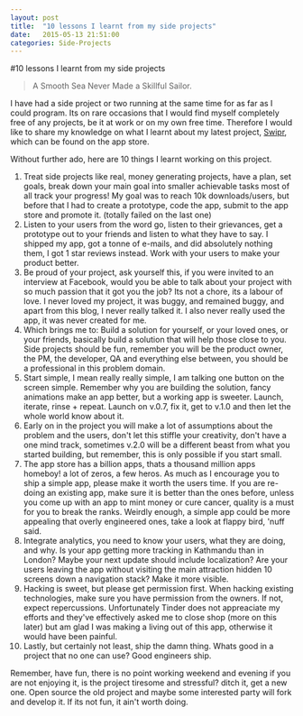 ```yaml
---
layout: post
title:  "10 lessons I learnt from my side projects"
date:   2015-05-13 21:51:00
categories: Side-Projects
---
```

#10 lessons I learnt from my side projects

> A Smooth Sea Never Made a Skillful Sailor.


I have had a side project or two running at the same time for as far as I could program. Its on rare occasions that I would find myself completely free of any projects, be it at work or on my own free time. Therefore I would like to share my knowledge on what I learnt about my latest project, [Swipr](http://www.google.com), which can be found on the app store.

Without further ado, here are 10 things I learnt working on this project.

1. Treat side projects like real, money generating projects, have a plan, set goals, break down your main goal into smaller achievable tasks most of all track your progress! My goal was to reach 10k downloads/users, but before that I had to create a prototype, code the app, submit to the app store and promote it. (totally failed on the last one)
2. Listen to your users from the word go, listen to their grievances, get a prototype out to your friends and listen to what they have to say. I shipped my app, got a tonne of e-mails, and did absolutely nothing them, I got 1 star reviews instead. Work with your users to make your product better.
3. Be proud of your project, ask yourself this, if you were invited to an interview at Facebook, would you be able to talk about your project with so much passion that it got you the job? Its not a chore, its a labour of love. I never loved my project, it was buggy, and remained buggy, and apart from this blog, I never really talked it. I also never really used the app, it was never created for me.
4. Which brings me to: Build a solution for yourself, or your loved ones, or your friends, basically build a solution that will help those close to you. Side projects should be fun, remember you will be the product owner, the PM, the developer, QA and everything else between, you should be a professional in this problem domain.
5. Start simple, I mean really really simple, I am talking one button on the screen simple. Remember why you are building the solution, fancy animations make an app better, but a working app is sweeter. Launch, iterate, rinse + repeat. Launch on v.0.7, fix it, get to v.1.0 and then let the whole world know about it.
6. Early on in the project you will make a lot of assumptions about the problem and the users, don't let this stiffle your creativity, don't have a one mind track, sometimes v.2.0 will be a different beast from what you started building, but remember, this is only possible if you start small.
7. The app store has a billion apps, thats a thousand million apps homeboy! a lot of zeros, a few heros. As much as I encourage you to ship a simple app, please make it worth the users time. If you are re-doing an existing app, make sure it is better than the ones before, unless you come up with an app to mint money or cure cancer, quality is a must for you to break the ranks. Weirdly enough, a simple app could be more appealing that overly engineered ones, take a look at flappy bird, 'nuff said.
8. Integrate analytics, you need to know your users, what they are doing, and why. Is your app getting more tracking in Kathmandu than in London? Maybe your next update should include localization? Are your users leaving the app without visiting the main attraction hidden 10 screens down a navigation stack? Make it more visible.
9. Hacking is sweet, but please get permission first. When hacking existing technologies, make sure you have permission from the owners. If not, expect repercussions. Unfortunately Tinder does not appreaciate my efforts and they've effectively asked me to close shop (more on this later) but am glad I was making a living out of this app, otherwise it would have been painful. 
10. Lastly, but certainly not least, ship the damn thing. Whats good in a project that no one can use? Good engineers ship. 

Remember, have fun, there is no point working weekend and evening if you are not enjoying it, is the project tiresome and stressful? ditch it, get a new one. Open source the old project and maybe some interested party will fork and develop it. If its not fun, it ain't worth doing.